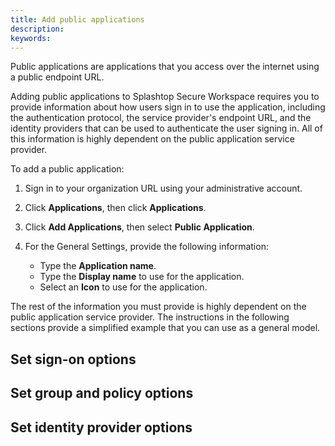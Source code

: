 ```yaml
---
title: Add public applications
description:
keywords:
---
```


Public applications are applications that you access over the internet using a public endpoint URL.

Adding public applications to Splashtop Secure Workspace requires you to provide information about how users sign in to use the application, including the authentication protocol, the service provider's endpoint URL, and the identity providers that can be used to authenticate the user signing in. All of this information is highly dependent on the public application service provider.

To add a public application:
1. Sign in to your organization URL using your administrative account.

2. Click **Applications**, then click **Applications**.

3. Click **Add Applications**, then select **Public Application**. 

4. For the General Settings, provide the following information:
   * Type the **Application name**.
   * Type the **Display name** to use for the application.
   * Select an **Icon** to use for the application.
   
The rest of the information you must provide is highly dependent on the public application service provider. The instructions in the following sections provide a simplified example that you can use as a general model.

  ## Set sign-on options
  
 
  ## Set group and policy options


  ## Set identity provider options


